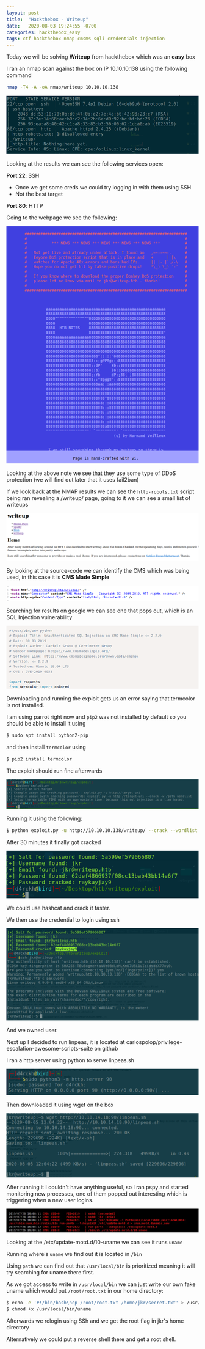 ```yaml
---
layout: post
title:  "Hackthebox - Writeup"
date:   2020-08-03 19:24:55 -0700
categories: hackthebox_easy
tags: ctf hackthebox nmap cmsms sqli credentials injection 
---
```


Today we will be solving **Writeup** from hackthebox which was an **easy** box

I ran an nmap scan against the box on IP 10.10.10.138 using the following command

```bash
nmap -T4 -A -oA nmap/writeup 10.10.10.138
```

![image](/assets/images/htb_writeup_ports.png)

Looking at the results we can see the following services open:

**Port 22**: SSH
- Once we get some creds we could try logging in with them using SSH
- Not the best target

**Port 80**: HTTP 

Going to the webpage we see the following:

![image](/assets/images/htb_writeup_webpage.png)

Looking at the above note we see that they use some type of DDoS protection (we will find out later that it uses fail2ban)

If we look back at the NMAP results we can see the `http-robots.txt` script being ran revealing a /writeup/ page, going to it we can see a small list of writeups

![image](/assets/images/htb_writeup_webpage_writeups.png)

By looking at the source-code we can identify the CMS which was being used, in this case it is **CMS Made Simple**

![image](/assets/images/htb_writeup_cms.png)

Searching for results on google we can see one that pops out, which is an SQL Injection vulnerability 

![image](/assets/images/htb_writeup_vuln.png)

Downloading and running the exploit gets us an error saying that termcolor is not installed.

I am using parrot right now and `pip2` was not installed by default so you should be able to install it using 

```bash
$ sudo apt install python2-pip
```

and then install `termcolor` using

```bash
$ pip2 install termcolor
```

The exploit should run fine afterwards

![image](/assets/images/htb_writeup_exploit.png)

Running it using the following:

```bash
$ python exploit.py -u http://10.10.10.138/writeup/ --crack --wordlist path/to/rockyou.txt
```

After 30 minutes it finally got cracked

![image](/assets/images/htb_writeup_exploit_res.png)

We could use hashcat and crack it faster.

We then use the credential to login using ssh

![image](/assets/images/htb_writeup_ssh.png)

And we owned user.

Next up I decided to run linpeas, it is located at carlospolop/privilege-escalation-awesome-scripts-suite on github

I ran a http server using python to serve linpeas.sh

![image](/assets/images/htb_writeup_serve.png)

Then downloaded it using wget on the box

![image](/assets/images/htb_writeup_wget.png)

After running it I couldn't have anything useful, so I ran pspy and started monitoring new processes, one of them popped out interesting which is triggering when a new user logins.

![image](/assets/images/htb_writeup_pspy.png)

Looking at the /etc/update-motd.d/10-uname we can see it runs `uname`

Running whereis `uname` we find out it is located in `/bin`

Using `path` we can find out that `/usr/local/bin` is prioritized meaning it will try searching for uname there first.

As we got access to write in `/usr/local/bin` we can just write our own fake uname which would put `/root/root.txt` in our home directory:

```bash
$ echo -e '#!/bin/bash\ncp /root/root.txt /home/jkr/secret.txt' > /usr/local/bin/uname
$ chmod +x /usr/local/bin/uname
```

Afterwards we relogin using SSh and we get the root flag in jkr's home directory

Alternatively we could put a reverse shell there and get a root shell.
